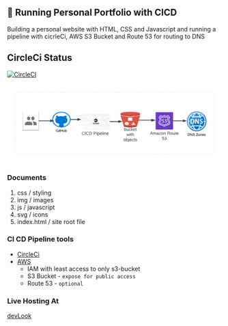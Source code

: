 ## :rocket: Running Personal Portfolio with CICD 
Building a personal website with  HTML, CSS and Javascript and running a pipeline with cicrleCi, AWS S3 Bucket and Route 53 for routing to DNS 

## CircleCi Status
[![CircleCI](https://dl.circleci.com/status-badge/img/gh/dev-luqman/Portfolio/tree/main.svg?style=svg)](https://dl.circleci.com/status-badge/redirect/gh/dev-luqman/Portfolio/tree/main)

![](./img/Porfolio-pipeline.png)

### Documents
1. css / styling
2. img / images 
3. js / javascript
4. svg / icons
5. index.html / site root file

### CI CD Pipeline tools 
- [CircleCi](https://circleci.com/)
- [AWS](https://aws.amazon.com/)
  - IAM with least access to only s3-bucket
  - S3 Bucket - ``` expose for public access ```
  - Route 53 - ``` optional ```


### Live Hosting At
[devLook](http://devlook.tech/)

